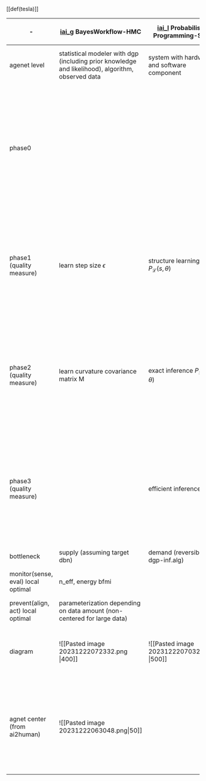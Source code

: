 [[def(tesla)]]

| -                                  | [iai_g](https://github.com/Data4DM/BayesSD/discussions/174) BayesWorkflow-HMC                     | [iai_l](https://github.com/Data4DM/BayesSD/discussions/174) Probabilistic Programming-SMC | [o4s_l](https://github.com/Data4DM/BayesSD/discussions/159)ops for startup<br>[o4e_g](https://github.com/Data4DM/BayesSD/discussions/161) ops for entrepreneur + ecosystem | [[flagship_pioneering]]                                                                                                                                                                                                                                                                                                                        |
| ---------------------------------- | ------------------------------------------------------------------------------------------------- | ----------------------------------------------------------------------------------------- | -------------------------------------------------------------------------------------------------------------------------------------------------------------------------- | ---------------------------------------------------------------------------------------------------------------------------------------------------------------------------------------------------------------------------------------------------------------------------------------------------------------------------------------------- |
| agenet level                       | statistical modeler with dgp (including prior knowledge and likelihood), algorithm, observed data | system with hardware and software component                                               | individual+ai<br>                                                                                                                                                          | small exploration team to a fully independent venture with external leadership.<br><br>                                                                                                                                                                                                                                                        |
| phase0                             |                                                                                                   |                                                                                           |                                                                                                                                                                            | exploration - Aligns with the setup phase where the "agent level" is established. In Flagship's model, this is where they brainstorm about opportunities within emerging areas of science and identify a "venture hypothesis." This maps to the initial setup where statistical models, systems, or individual+AI foundations are established. |
| phase1 (quality measure)           | learn step size $\epsilon$                                                                        | structure learning $P_\mathcal{L}(s,\theta)$                                              | 🌳nail (product-market fit)<br>before graduate with energy and time but no money                                                                                           | ProtoCompany<br>conduct proof-of-concept experiments with ~$1 million and 1 year timeline. Both focus on validation of core hypotheses and establishing fundamental viability.<br><br>structure learning" - determining if the foundational structure of the idea has merit.<br>                                                               |
| phase2 (quality measure)           | learn curvature covariance matrix M                                                               | exact inference $P_\mathcal{L}(y\|s,\theta)$                                              | ⛰️scale (growth given product-market fit)<br>adults with energy and money but no time                                                                                      | NewCo<br>they build business strategy, product plans, and assemble a larger team (20-30 people). Both focus on building upon validated foundations and preparing for significant scaling. In probabilistic terms, this is like "exact inference" - building precision on top of the validated structure.                                       |
| phase3 (quality measure)           |                                                                                                   | efficient inference                                                                       | 🌊sail<br>elderly with time and money but no energy                                                                                                                        | Venture<br><br>recruit external CEOs, operate as a fully spun-out entity, and attract significant external capital. Both represent mature stages where the venture can operate more independently. In probabilistic terms, this is like "efficient inference" - optimizing processes that are now well-established.                            |
| bottleneck                         | supply (assuming target dbn)                                                                      | demand (reversible dgp-inf.alg)                                                           | demand, supply                                                                                                                                                             | killer experiments                                                                                                                                                                                                                                                                                                                             |
| monitor(sense, eval) local optimal | n_eff, energy bfmi                                                                                |                                                                                           | CTO vs CMO perceives higher demand vs supply uncertainty (market vs product)                                                                                               | using numbers instead of names for ProtoCompanies to make discontinuation easier.                                                                                                                                                                                                                                                              |
| prevent(align, act) local optimal  | parameterization depending on data amount (non-centered for large data)                           |                                                                                           | acculturate (frequent synthesize)                                                                                                                                          |                                                                                                                                                                                                                                                                                                                                                |
| diagram                            | ![[Pasted image 20231222072332.png \|400]]                                                        | ![[Pasted image 20231222070323.png \|500]]                                                | ![[Pasted image 20240122063934.png]]<br>![[Pasted image 20231222071150.png \|300]]![[Pasted image 20231226155653.png \|300]]                                               | ![[Pasted image 20250413052819.png]]                                                                                                                                                                                                                                                                                                           |
| agnet center (from ai2human)       | ![[Pasted image 20231222063048.png\|50]]                                                          |                                                                                           | ![[Pasted image 20231222063424.png\|50]]                                                                                                                                   | - Structure learning = Exploration phase (determining if the structure has merit)<br>- Exact inference = ProtoCompany/NewCo phases (validating and refining)<br>- Efficient inference = Venture phase (optimizing a proven model)                                                                                                              |

